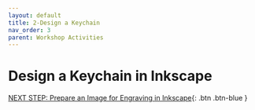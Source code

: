 ```yaml
---
layout: default
title: 2-Design a Keychain
nav_order: 3
parent: Workshop Activities
---
```


# Design a Keychain in Inkscape

[NEXT STEP: Prepare an Image for Engraving in Inkscape](act-3.html){: .btn .btn-blue }
